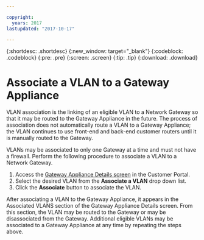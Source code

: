 ```yaml
---

copyright:
  years: 2017
lastupdated: "2017-10-17"

---
```


{:shortdesc: .shortdesc}
{:new_window: target="_blank"}
{:codeblock: .codeblock}
{:pre: .pre}
{:screen: .screen}
{:tip: .tip}
{:download: .download}

# Associate a VLAN to a Gateway Appliance

VLAN association is the linking of an eligible VLAN to a Network Gateway so that it may be routed to the Gateway Appliance in the future. The process of association does not automatically route a VLAN to a Gateway Appliance; the VLAN continues to use front-end and back-end customer routers until it is manually routed to the Gateway. 

VLANs may be associated to only one Gateway at a time and must not have a firewall. Perform the following procedure to associate a VLAN to a Network Gateway.

1. Access the [Gateway Appliance Details screen](access-gateway-screen.html) in the Customer Portal. 
2. Select the desired VLAN from the **Associate a VLAN** drop down list.
3. Click the **Associate** button to associate the VLAN.

After associating a VLAN to the Gateway Appliance, it appears in the Associated VLANS section of the Gateway Appliance Details screen. From this section, the VLAN may be routed to the Gateway or may be disassociated from the Gateway. Additional eligible VLANs may be associated to a Gateway Appliance at any time by repeating the steps above.